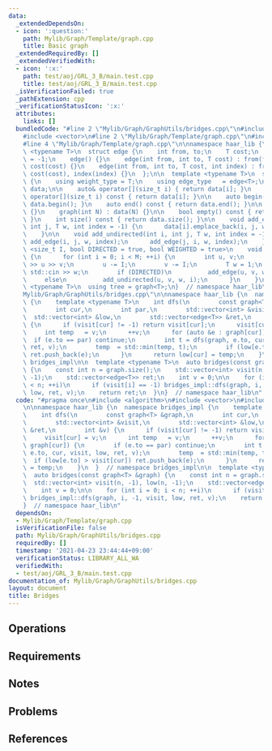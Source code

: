 ```yaml
---
data:
  _extendedDependsOn:
  - icon: ':question:'
    path: Mylib/Graph/Template/graph.cpp
    title: Basic graph
  _extendedRequiredBy: []
  _extendedVerifiedWith:
  - icon: ':x:'
    path: test/aoj/GRL_3_B/main.test.cpp
    title: test/aoj/GRL_3_B/main.test.cpp
  _isVerificationFailed: true
  _pathExtension: cpp
  _verificationStatusIcon: ':x:'
  attributes:
    links: []
  bundledCode: "#line 2 \"Mylib/Graph/GraphUtils/bridges.cpp\"\n#include <algorithm>\n\
    #include <vector>\n#line 2 \"Mylib/Graph/Template/graph.cpp\"\n#include <iostream>\n\
    #line 4 \"Mylib/Graph/Template/graph.cpp\"\n\nnamespace haar_lib {\n  template\
    \ <typename T>\n  struct edge {\n    int from, to;\n    T cost;\n    int index\
    \ = -1;\n    edge() {}\n    edge(int from, int to, T cost) : from(from), to(to),\
    \ cost(cost) {}\n    edge(int from, int to, T cost, int index) : from(from), to(to),\
    \ cost(cost), index(index) {}\n  };\n\n  template <typename T>\n  struct graph\
    \ {\n    using weight_type = T;\n    using edge_type   = edge<T>;\n\n    std::vector<std::vector<edge<T>>>\
    \ data;\n\n    auto& operator[](size_t i) { return data[i]; }\n    const auto&\
    \ operator[](size_t i) const { return data[i]; }\n\n    auto begin() const { return\
    \ data.begin(); }\n    auto end() const { return data.end(); }\n\n    graph()\
    \ {}\n    graph(int N) : data(N) {}\n\n    bool empty() const { return data.empty();\
    \ }\n    int size() const { return data.size(); }\n\n    void add_edge(int i,\
    \ int j, T w, int index = -1) {\n      data[i].emplace_back(i, j, w, index);\n\
    \    }\n\n    void add_undirected(int i, int j, T w, int index = -1) {\n     \
    \ add_edge(i, j, w, index);\n      add_edge(j, i, w, index);\n    }\n\n    template\
    \ <size_t I, bool DIRECTED = true, bool WEIGHTED = true>\n    void read(int M)\
    \ {\n      for (int i = 0; i < M; ++i) {\n        int u, v;\n        std::cin\
    \ >> u >> v;\n        u -= I;\n        v -= I;\n        T w = 1;\n        if (WEIGHTED)\
    \ std::cin >> w;\n        if (DIRECTED)\n          add_edge(u, v, w, i);\n   \
    \     else\n          add_undirected(u, v, w, i);\n      }\n    }\n  };\n\n  template\
    \ <typename T>\n  using tree = graph<T>;\n}  // namespace haar_lib\n#line 5 \"\
    Mylib/Graph/GraphUtils/bridges.cpp\"\n\nnamespace haar_lib {\n  namespace bridges_impl\
    \ {\n    template <typename T>\n    int dfs(\n        const graph<T> &graph,\n\
    \        int cur,\n        int par,\n        std::vector<int> &visit,\n      \
    \  std::vector<int> &low,\n        std::vector<edge<T>> &ret,\n        int &v)\
    \ {\n      if (visit[cur] != -1) return visit[cur];\n      visit[cur] = v;\n \
    \     int temp   = v;\n      ++v;\n      for (auto &e : graph[cur]) {\n      \
    \  if (e.to == par) continue;\n        int t = dfs(graph, e.to, cur, visit, low,\
    \ ret, v);\n        temp  = std::min(temp, t);\n        if (low[e.to] > visit[cur])\
    \ ret.push_back(e);\n      }\n      return low[cur] = temp;\n    }\n  }  // namespace\
    \ bridges_impl\n\n  template <typename T>\n  auto bridges(const graph<T> &graph)\
    \ {\n    const int n = graph.size();\n    std::vector<int> visit(n, -1), low(n,\
    \ -1);\n    std::vector<edge<T>> ret;\n    int v = 0;\n\n    for (int i = 0; i\
    \ < n; ++i)\n      if (visit[i] == -1) bridges_impl::dfs(graph, i, -1, visit,\
    \ low, ret, v);\n    return ret;\n  }\n}  // namespace haar_lib\n"
  code: "#pragma once\n#include <algorithm>\n#include <vector>\n#include \"Mylib/Graph/Template/graph.cpp\"\
    \n\nnamespace haar_lib {\n  namespace bridges_impl {\n    template <typename T>\n\
    \    int dfs(\n        const graph<T> &graph,\n        int cur,\n        int par,\n\
    \        std::vector<int> &visit,\n        std::vector<int> &low,\n        std::vector<edge<T>>\
    \ &ret,\n        int &v) {\n      if (visit[cur] != -1) return visit[cur];\n \
    \     visit[cur] = v;\n      int temp   = v;\n      ++v;\n      for (auto &e :\
    \ graph[cur]) {\n        if (e.to == par) continue;\n        int t = dfs(graph,\
    \ e.to, cur, visit, low, ret, v);\n        temp  = std::min(temp, t);\n      \
    \  if (low[e.to] > visit[cur]) ret.push_back(e);\n      }\n      return low[cur]\
    \ = temp;\n    }\n  }  // namespace bridges_impl\n\n  template <typename T>\n\
    \  auto bridges(const graph<T> &graph) {\n    const int n = graph.size();\n  \
    \  std::vector<int> visit(n, -1), low(n, -1);\n    std::vector<edge<T>> ret;\n\
    \    int v = 0;\n\n    for (int i = 0; i < n; ++i)\n      if (visit[i] == -1)\
    \ bridges_impl::dfs(graph, i, -1, visit, low, ret, v);\n    return ret;\n  }\n\
    }  // namespace haar_lib\n"
  dependsOn:
  - Mylib/Graph/Template/graph.cpp
  isVerificationFile: false
  path: Mylib/Graph/GraphUtils/bridges.cpp
  requiredBy: []
  timestamp: '2021-04-23 23:44:44+09:00'
  verificationStatus: LIBRARY_ALL_WA
  verifiedWith:
  - test/aoj/GRL_3_B/main.test.cpp
documentation_of: Mylib/Graph/GraphUtils/bridges.cpp
layout: document
title: Bridges
---
```


## Operations

## Requirements

## Notes

## Problems

## References
